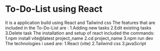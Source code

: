# To-Do-List using React

It is a application build using React and Tailwind css
The features  that are included in the To-Do-List are :
  1.Adding new tasks
  2.Edit existing tasks
  3.Delete task
The installation and setup of react included the commands:
  1.npm install vite@latest project_name
  2.cd project_name
  3.npm run dev
The technologies i used are:
  1.React (vite)
  2.Tailwind css
  3.javaScript
  
